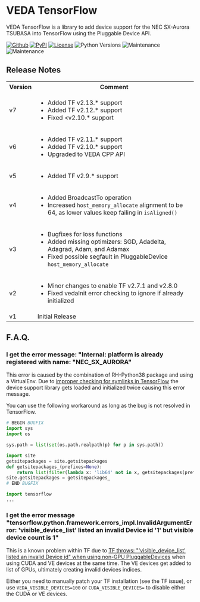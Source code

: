# VEDA TensorFlow

VEDA TensorFlow is a library to add device support for the NEC SX-Aurora TSUBASA
into TensorFlow using the Pluggable Device API.

[![Github](https://img.shields.io/github/v/tag/sx-aurora/veda-tensorflow?display_name=tag&sort=semver)](https://github.com/sx-aurora/veda-tensorflow)
[![PyPI](https://img.shields.io/pypi/v/veda-tensorflow)](https://pypi.org/project/veda-tensorflow)
[![License](https://img.shields.io/pypi/l/veda-tensorflow)](https://pypi.org/project/veda-tensorflow)
![Python Versions](https://img.shields.io/pypi/pyversions/veda-tensorflow)
![Maintenance](https://img.shields.io/badge/Maintained%3F-yes-green.svg)
![Maintenance](https://img.shields.io/pypi/dm/veda-tensorflow)

## Release Notes
<table>
<tr><th>Version</th><th>Comment</th></tr>

<tr><td>v7</td><td>
<ul>
	<li>Added TF v2.13.* support</li>
	<li>Added TF v2.12.* support</li>
	<li>Fixed &lt;v2.10.* support</li>
</ul>
</td></tr>

<tr><td>v6</td><td>
<ul>
	<li>Added TF v2.11.* support</li>
	<li>Added TF v2.10.* support</li>
	<li>Upgraded to VEDA CPP API</li>
</ul>
</td></tr>

<tr><td>v5</td><td>
<ul>
	<li>Added TF v2.9.* support</li>
</ul>
</td></tr>

<tr><td>v4</td><td>
<ul>
	<li>Added BroadcastTo operation</li>
	<li>Increased <code>host_memory_allocate</code> alignment to be 64, as lower values keep failing in <code>isAligned()</code></li>
</ul>
</td></tr>

<tr><td>v3</td><td>
<ul>
	<li>Bugfixes for loss functions</li>
	<li>Added missing optimizers: SGD, Adadelta, Adagrad, Adam, and Adamax</li>
	<li>Fixed possible segfault in PluggableDevice <code>host_memory_allocate</code></li>
</ul>
</td></tr>

<tr><td>v2</td><td>
<ul>
	<li>Minor changes to enable TF v2.7.1 and v2.8.0</li>
	<li>Fixed vedaInit error checking to ignore if already initialized</li>
</ul>
</td></tr>

<tr><td>v1</td><td>
Initial Release
</td></tr>

</table>

## F.A.Q.
### I get the error message: "Internal: platform is already registered with name: "NEC_SX_AURORA"

This error is caused by the combination of RH-Python38 package and using a
VirtualEnv. Due to [improper checking for symlinks in
TensorFlow](https://github.com/tensorflow/tensorflow/issues/55497) the device
support library gets loaded and initialized twice causing this error message.

You can use the following workaround as long as the bug is not resolved in
TensorFlow.

```python
# BEGIN BUGFIX
import sys
import os

sys.path = list(set(os.path.realpath(p) for p in sys.path))

import site
getsitepackages = site.getsitepackages
def getsitepackages_(prefixes=None):
    return list(filter(lambda x: 'lib64' not in x, getsitepackages(prefixes)))
site.getsitepackages = getsitepackages_
# END BUGFIX

import tensorflow
...
```

### I get the error message "tensorflow.python.framework.errors_impl.InvalidArgumentError: 'visible_device_list' listed an invalid Device id '1' but visible device count is 1"
This is a known problem within TF due to [TF throws: "'visible_device_list'
listed an invalid Device id" when using non-GPU
PluggableDevices](https://github.com/tensorflow/tensorflow/issues/60895) when
using CUDA and VE devices at the same time. The VE devices get added to list of
GPUs, ultimately creating invalid devices indices.

Either you need to manually patch your TF installation (see the TF issue), or
use `VEDA_VISIBLE_DEVICES=100` or `CUDA_VISIBLE_DEVICES=` to disable either the
CUDA or VE devices.